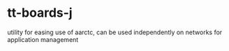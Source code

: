 # tt-boards-j
utility for easing use of aarctc, can be used independently on networks for application management
